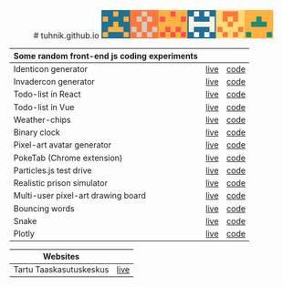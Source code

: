 
<p align="center">
# tuhnik.github.io
<img src="https://github.com/tuhnik/tuhnik.github.io/blob/master/identicon/img/img.png?raw=true" height="50">

| Some random front-end js coding experiments | | |
|---|---|---|
| Identicon generator | [live](https://tuhnik.github.io/identicon/) | [code](https://github.com/tuhnik/tuhnik.github.io/tree/master/identicon) |
| Invadercon generator | [live](https://tuhnik.github.io/invadercon/) | [code](https://github.com/tuhnik/tuhnik.github.io/tree/master/invadercon) |
| Todo-list in React | [live](https://tuhnik.github.io/todo-react/) | [code](https://github.com/tuhnik/todo-react) |
| Todo-list in Vue| [live](https://tuhnik.github.io/todo-vue/) | [code](https://github.com/tuhnik/todo-vue) |
| Weather-chips | [live](https://tuhnik.github.io/weather-chips) | [code](https://github.com/tuhnik/tuhnik.github.io/tree/master/weather-chips) |
| Binary clock | [live](https://tuhnik.github.io/bin-clock/) | [code](https://github.com/tuhnik/tuhnik.github.io/tree/master/bin-clock) |
| Pixel-art avatar generator | [live](https://tuhnik.github.io/pixel-avatar-generator/) | [code](https://github.com/tuhnik/tuhnik.github.io/tree/master/pixel-avatar-generator) |
| PokeTab (Chrome extension) | [live](https://tuhnik.github.io/poketab/) | [code](https://github.com/tuhnik/tuhnik.github.io/tree/master/poketab) |
| Particles.js test drive | [live](https://tuhnik.github.io/particles/) | [code](https://github.com/tuhnik/tuhnik.github.io/tree/master/particles) |
| Realistic prison simulator | [live](https://tuhnik.github.io/prison-simulator/) | [code](https://github.com/tuhnik/tuhnik.github.io/tree/master/prison-simulator) |
| Multi-user pixel-art drawing board | [live](https://leib.duckdns.org/pix) | [code](https://github.com/tuhnik/tuhnik.github.io/tree/master/pixel-board) |
| Bouncing words | [live](https://tuhnik.github.io/bouncing-words/) | [code](https://github.com/tuhnik/tuhnik.github.io/tree/master/bouncing-words) |
| Snake | [live](https://tuhnik.github.io/snake/) | [code](https://github.com/tuhnik/tuhnik.github.io/tree/master/snake) |
| Plotly | [live](http://leib.duckdns.org/plotly-demo/) | [code](https://github.com/tuhnik/plotly-demo) |

| Websites | |
|---|---|
| Tartu Taaskasutuskeskus| [live](http://taaskasutuskeskus.ee/) |
</p>